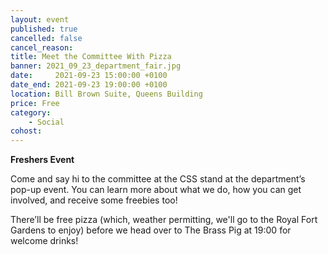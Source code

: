```yaml
---
layout: event
published: true
cancelled: false
cancel_reason:
title: Meet the Committee With Pizza
banner: 2021_09_23_department_fair.jpg
date:     2021-09-23 15:00:00 +0100
date_end: 2021-09-23 19:00:00 +0100
location: Bill Brown Suite, Queens Building
price: Free
category:
    - Social
cohost:
---
```

**Freshers Event**

Come and say hi to the committee at the CSS stand at the department’s pop-up event. You can learn more about what we do, how you can get involved, and receive some freebies too!

There’ll be free pizza (which, weather permitting, we'll go to the Royal Fort Gardens to enjoy) before we head over to The Brass Pig at 19:00 for welcome drinks! 

